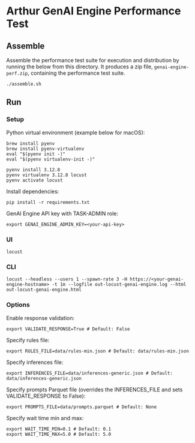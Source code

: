 # Arthur GenAI Engine Performance Test

## Assemble
Assemble the performance test suite for execution and distribution by running the below from this directory.
It produces a zip file, `genai-engine-perf.zip`, containing the performance test suite.
```
./assemble.sh
```

## Run
### Setup
Python virtual environment (example below for macOS):
```
brew install pyenv
brew install pyenv-virtualenv
eval "$(pyenv init -)"
eval "$(pyenv virtualenv-init -)"

pyenv install 3.12.8
pyenv virtualenv 3.12.8 locust
pyenv activate locust
```

Install dependencies:
```
pip install -r requirements.txt
```

GenAI Engine API key with TASK-ADMIN role:
```
export GENAI_ENGINE_ADMIN_KEY=<your-api-key>
```

### UI
```
locust
```

### CLI
```
locust --headless --users 1 --spawn-rate 3 -H https://<your-genai-engine-hostname> -t 1m --logfile out-locust-genai-engine.log --html out-locust-genai-engine.html
```

### Options
Enable response validation:
```
export VALIDATE_RESPONSE=True # Default: False
```

Specify rules file:
```
export RULES_FILE=data/rules-min.json # Default: data/rules-min.json
```

Specify inferences file:
```
export INFERENCES_FILE=data/inferences-generic.json # Default: data/inferences-generic.json
```

Specify prompts Parquet file (overrides the INFERENCES_FILE and sets VALIDATE_RESPONSE to False):
```
export PROMPTS_FILE=data/prompts.parquet # Default: None
```

Specify wait time min and max:
```
export WAIT_TIME_MIN=0.1 # Default: 0.1
export WAIT_TIME_MAX=5.0 # Default: 5.0
```
